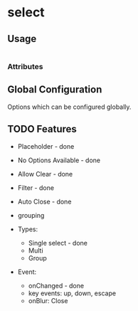 # select


## Usage

```html

```

### Attributes


## Global Configuration
Options which can be configured globally.

## TODO Features
- Placeholder - done
- No Options Available - done
- Allow Clear - done
- Filter - done
- Auto Close - done
- grouping

- Types:
    - Single select - done
    - Multi
    - Group

- Event:
    - onChanged - done
    - key events: up, down, escape
    - onBlur: Close

